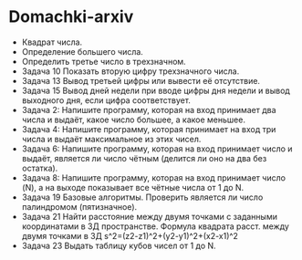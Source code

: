# Domachki-arxiv
* Квадрат числа.
* Определение большего числа.
* Определить третье число в трехзначном.
* Задача 10 Показать вторую цифру трехзначного числа.
* Задача 13 Вывод третьей цифры или вывести её отсутствие.
* Задача 15 Вывод дней недели при вводе цифры дня недели и вывод выходного дня, если цифра соответствует.
* Задача 2: Напишите программу, которая на вход принимает два числа и выдаёт, какое число большее, а какое меньшее.
* Задача 4: Напишите программу, которая принимает на вход три числа и выдаёт максимальное из этих чисел.
* Задача 6: Напишите программу, которая на вход принимает число и выдаёт, является ли число чётным (делится ли оно на два без остатка).
* Задача 8: Напишите программу, которая на вход принимает число (N), а на выходе показывает все чётные числа от 1 до N.
* Задача 19 Базовые алгоритмы. Проверить является ли число палиндромом (пятизначное).
* Задача 21 Найти расстояние между двумя точками с заданными координатами в 3Д пространстве. Формула квадрата расст. между двумя точками в 3Д  s^2=(z2-z1)^2+(y2-y1)^2+(x2-x1)^2
* Задача 23  Выдать таблицу кубов чисел от 1 до N.
